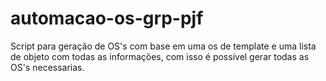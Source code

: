 # automacao-os-grp-pjf
Script para geração de OS's com base em uma os de template e uma lista de objeto com todas as informações, com isso é possível gerar todas as OS's necessarias.
